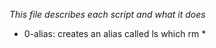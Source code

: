 *This file describes each script and what it does*
- 0-alias: creates an alias called ls which rm *
